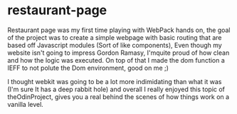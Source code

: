 # restaurant-page

Restaurant page was my first time playing with WebPack hands on, 
the goal of the project was to create a simple webpage with basic routing that are 
based off Javascript modules (Sort of like components), Even though my website isn't going to impress Gordon Ramasy, I'mquite proud of how clean and how the logic was executed. On top of that I made the dom function a IEFF to not polute the Dom environment, good on me ;)

I thought webkit was going to be a lot more indimidating than what it was (I'm sure It has a deep rabbit hole) and overall I really enjoyed this topic of theOdinProject, gives you a real behind the scenes of how things work on a vanilla level. 